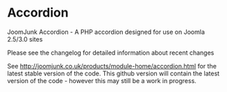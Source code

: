 Accordion
========
JoomJunk Accordion - A PHP accordion designed for use on Joomla 2.5/3.0 sites

Please see the changelog for detailed information about recent changes

See http://joomjunk.co.uk/products/module-home/accordion.html for the latest stable version of the code. This github version will contain the latest version of the code - however this may still be a work in progress.
